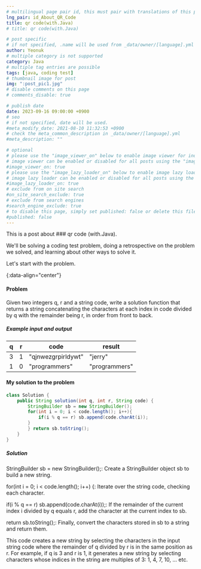 ```yaml
---
# multilingual page pair id, this must pair with translations of this page. (This name must be unique)
lng_pair: id_About_QR_Code
title: qr code(with.Java)
# title: qr code(with.Java)

# post specific
# if not specified, .name will be used from _data/owner/[language].yml
author: Yeonuk
# multiple category is not supported
category: Java
# multiple tag entries are possible
tags: [java, coding test]
# thumbnail image for post
img: ":post_pic1.jpg"
# disable comments on this page
# comments_disable: true

# publish date
date: 2023-09-16 09:00:00 +0900
# seo
# if not specified, date will be used.
#meta_modify_date: 2021-08-10 11:32:53 +0900
# check the meta_common_description in _data/owner/[language].yml
#meta_description: ""

# optional
# please use the "image_viewer_on" below to enable image viewer for individual pages or posts (_posts/ or [language]/_posts folders).
# image viewer can be enabled or disabled for all posts using the "image_viewer_posts: true" setting in _data/conf/main.yml.
#image_viewer_on: true
# please use the "image_lazy_loader_on" below to enable image lazy loader for individual pages or posts (_posts/ or [language]/_posts folders).
# image lazy loader can be enabled or disabled for all posts using the "image_lazy_loader_posts: true" setting in _data/conf/main.yml.
#image_lazy_loader_on: true
# exclude from on site search
#on_site_search_exclude: true
# exclude from search engines
#search_engine_exclude: true
# to disable this page, simply set published: false or delete this file
#published: false
---
```


<!-- outline-start -->

This is a post about ### qr code (with.Java).

We'll be solving a coding test problem, doing a retrospective on the problem we solved, and learning about other ways to solve it.

Let's start with the problem.

{:data-align="center"}

<!-- outline-end -->

#### Problem

Given two integers q, r and a string code, write a solution function that returns a string concatenating the characters at each index in code divided by q with the remainder being r, in order from front to back.

##### Example input and output

| q   | r   | code               | result        |
| --- | --- | ------------------ | ------------- |
| 3   | 1   | "qjnwezgrpirldywt" | "jerry"       |
| 1   | 0   | "programmers"      | "programmers" |

<!-- | i | arr[i] | stk |
| --- | ------ | ------- |
| 0 | 1 | [] |
| 1 | 4 | [1] | -->

#### My solution to the problem

```java
class Solution {
    public String solution(int q, int r, String code) {
        StringBuilder sb = new StringBuilder();
        for(int i = 0; i < code.length(); i++){
            if(i % q == r) sb.append(code.charAt(i));
        }
        } return sb.toString();
    }
}
```

##### Solution

StringBuilder sb = new StringBuilder();: Create a StringBuilder object sb to build a new string.

for(int i = 0; i < code.length(); i++) {: Iterate over the string code, checking each character.

if(i % q == r) sb.append(code.charAt(i));: If the remainder of the current index i divided by q equals r, add the character at the current index to sb.

return sb.toString();: Finally, convert the characters stored in sb to a string and return them.

This code creates a new string by selecting the characters in the input string code where the remainder of q divided by r is in the same position as r. For example, if q is 3 and r is 1, it generates a new string by selecting characters whose indices in the string are multiples of 3: 1, 4, 7, 10, ... etc.
